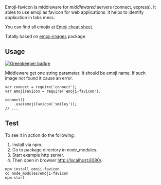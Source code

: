 Emoji-favicon is middleware for _middlewared_ servers (connect, express). It ables to use emoji as favicon for web applications.
It helps to identify application in tabs mess.

You can find all emojis at [Emoji cheat sheet](http://www.emoji-cheat-sheet.com/).

Totally based on [emoji-images](http://npmjs.org/package/emoji-images) package.


## Usage

[![Greenkeeper badge](https://badges.greenkeeper.io/sergeybekrin/emoji-favicon.svg)](https://greenkeeper.io/)

Middleware get one string parameter. It should be emoji name. If such image not found it cause an error.

````
var connect = require('connect');
var emojiFavicon = require('emoji-favicon');

connect()
    .use(emojiFavicon('smiley'));
// ...
````

## Test

To see it in action do the following:

1. Install via npm.
2. Go to package directory in node_modules.
3. Start example http server.
4. Then open in browser [http://localhost:8080/](http://localhost:8080/).

```
npm install emoji-favicon
cd node_modules/emoji-favicon
npm start
```
